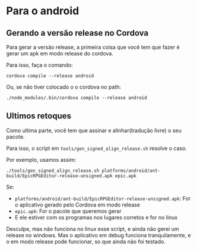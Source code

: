 Para o android
=========================================================

Gerando a versão release no Cordova
---------------------------------------------------------

Para gerar a versão release, a primeira coisa que você tem que fazer é gerar um apk em modo release do cordova.

Para isso, faça o comando:

```shell
cordova compile --release android
```

Ou, se não tiver colocado o o cordova no path:

```shell
./node_modules/.bin/cordova compile --release android
```

Ultimos retoques
---------------------------------------------------------

Como ultima parte, você tem que assinar e alinhar(tradução livre) o seu pacote.

Para isso, o script em ```tools/gen_signed_align_release.sh``` resolve o caso.

Por exemplo, usamos assim:

```shell
./tools/gen_signed_align_release.sh platforms/android/ant-build/EpicRPGEditor-release-unsigned.apk epic.apk
```

Se:

* ```platforms/android/ant-build/EpicRPGEditor-release-unsigned.apk```: For o aplicativo gerado pelo Cordova em modo release
* ```epic.apk```: For o pacote que queremos gerar
* E ele estiver com os programas nos lugares corretos e for no linux

Desculpe, mas não funciona no linux esse script, e ainda não gerei um release no windows. Mas o aplicativo em debug funciona tranquilamente, e o em modo release pode funcionar, so que ainda não foi testado.


